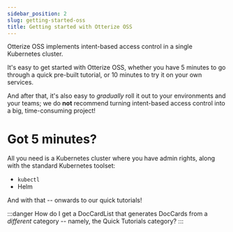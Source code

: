 ```yaml
---
sidebar_position: 2
slug: getting-started-oss
title: Getting started with Otterize OSS
---
```


Otterize OSS implements intent-based access control in a single Kubernetes cluster.

It's easy to get started with Otterize OSS, 
whether you have 5 minutes to go through a quick pre-built tutorial, 
or 10 minutes to try it on your own services. 

And after that, it's also easy to *gradually* roll it out to your environments and your teams; 
we do **not** recommend turning intent-based access control into a big, time-consuming project!

# Got 5 minutes?

All you need is a Kubernetes cluster where you have admin rights, along with the standard Kubernetes toolset:
* `kubectl`
* Helm

And with that -- onwards to our quick tutorials!

:::danger
How do I get a DocCardList that generates DocCards from a *different* category --
namely, the Quick Tutorials category?
:::
<!--
import DocCardList from '@theme/DocCardList'
import {findSidebarCategory} from '@docusaurus/theme-common'
<DocCardList items={findSidebarCategory({href: "quick-tutorials"}).items}/>
-->

